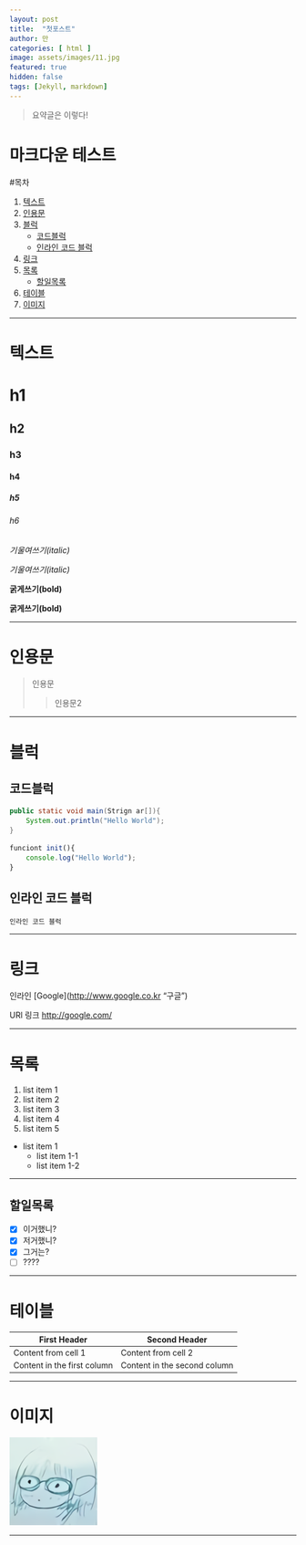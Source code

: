 ```yaml
---
layout: post
title:  "첫포스트"
author: 만
categories: [ html ]
image: assets/images/11.jpg
featured: true
hidden: false
tags: [Jekyll, markdown]
---
```


> 요약글은 이렇다!

# 마크다운 테스트

#목차 
1. [텍스트](#텍스트) 
2. [인용문](#인용문)
3. [블럭](#블럭)
    - [코드블럭](#코드블럭)
    - [인라인 코드 블럭](#인라인-코드-블럭)
4. [링크](#링크)
5. [목록](#목록)
    - [할일목록](#할일목록)
6. [테이블](#테이블)
7. [이미지](#이미지)


---
# 텍스트 

# h1
## h2
### h3
#### h4
##### h5
###### h6

*기울여쓰기(italic)*

_기울여쓰기(italic)_

**굵게쓰기(bold)**

__굵게쓰기(bold)__

---
# 인용문
> 인용문
>> 인용문2

---

# 블럭
## 코드블럭
```java
public static void main(Strign ar[]){
    System.out.println("Hello World");
}
```

```javascript
funciont init(){
    console.log("Hello World");
}
```

## 인라인 코드 블럭
`인라인 코드 블럭`

---

# 링크
인라인
[Google](http://www.google.co.kr “구글”)

URl 링크
<http://google.com/>


---

# 목록
1. list item 1
1. list item 2
2. list item 3
0. list item 4
3. list item 5

- list item 1
    - list item 1-1
    - list item 1-2

---
## 할일목록
- [x] 이거했니? 
- [x] 저거했니? 
- [x] 그거는?
- [ ] ????

---

# 테이블 

First Header | Second Header
------------ | -------------
Content from cell 1 | Content from cell 2
Content in the first column | Content in the second column

---


# 이미지
![내 프로필](/assets/images/maan.jpg)

---